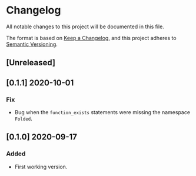 # Changelog

All notable changes to this project will be documented in this file.

The format is based on [Keep a Changelog](https://keepachangelog.com/en/1.0.0/),
and this project adheres to [Semantic Versioning](https://semver.org/spec/v2.0.0.html).

## [Unreleased]

## [0.1.1] 2020-10-01

### Fix

- Bug when the `function_exists` statements were missing the namespace `Folded`.

## [0.1.0] 2020-09-17

### Added

- First working version.
